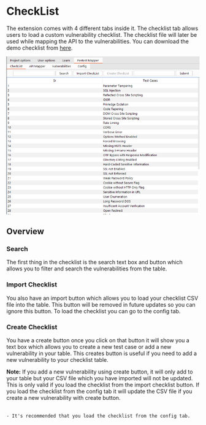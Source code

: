 # CheckList

The extension comes with 4 different tabs inside it. The checklist tab allows users to load a custom vulnerability checklist. The checklist file will later be used while mapping the API to the vulnerabilities.
You can download the demo checklist from [here](https://github.com/Anof-cyber/Pentest-Mapper/blob/main/Checklist.CSV).

![picture](_images/Checklist.png)

## Overview


### Search
The first thing in the checklist is the search text box and button which allows you to filter and search the vulnerabilities from the table.

### Import Checklist

You also have an import button which allows you to load your checklist CSV file into the table. This button will be removed in future updates so you can ignore this button.
To load the checklist you can go to the config tab.

### Create Checklist

You have a create button once you click on that button it will show you a text box which allows you to create a new test case or add a new vulnerability in your table.
This creates button is useful if you need to add a new vulnerability to your checklist table.

**Note:**  If you add a new vulnerability using create button, it will only add to your table but your CSV file which you have imported will not be updated.
This is only valid if you load the checklist from the import checklist button. If you load the checklist from the config tab it will update the CSV file if you create a new vulnerability with create button.

```

- It's recommended that you load the checklist from the config tab.

```

